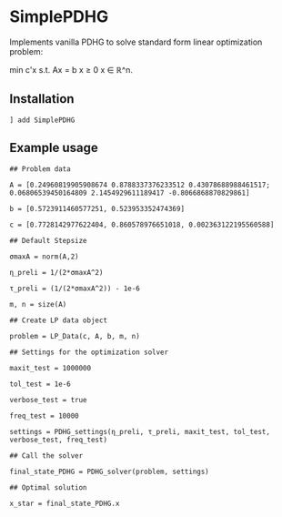 # SimplePDHG

Implements vanilla PDHG to solve standard form linear optimization problem:

min c'x
s.t. Ax = b
     x ≥ 0
     x ∈ ℝ^n.



## Installation 

```
] add SimplePDHG
```

## Example usage

```
## Problem data

A = [0.24960819905908674 0.8788337376233512 0.43078688988461517; 0.06806539450164809 2.1454929611189417 -0.8066868870829861]

b = [0.5723911460577251, 0.523953352474369]

c = [0.7728142977622404, 0.860578976651018, 0.002363122195560588]

## Default Stepsize

σmaxA = norm(A,2)

η_preli = 1/(2*σmaxA^2)

τ_preli = (1/(2*σmaxA^2)) - 1e-6

m, n = size(A)

## Create LP data object

problem = LP_Data(c, A, b, m, n)

## Settings for the optimization solver

maxit_test = 1000000

tol_test = 1e-6

verbose_test = true

freq_test = 10000

settings = PDHG_settings(η_preli, τ_preli, maxit_test, tol_test, verbose_test, freq_test)

## Call the solver

final_state_PDHG = PDHG_solver(problem, settings)

## Optimal solution

x_star = final_state_PDHG.x
```



